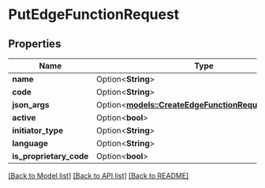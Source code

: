 # PutEdgeFunctionRequest

## Properties

Name | Type | Description | Notes
------------ | ------------- | ------------- | -------------
**name** | Option<**String**> |  | [optional]
**code** | Option<**String**> |  | [optional]
**json_args** | Option<[**models::CreateEdgeFunctionRequestJsonArgs**](CreateEdgeFunctionRequest_json_args.md)> |  | [optional]
**active** | Option<**bool**> |  | [optional]
**initiator_type** | Option<**String**> |  | [optional]
**language** | Option<**String**> |  | [optional]
**is_proprietary_code** | Option<**bool**> |  | [optional]

[[Back to Model list]](../README.md#documentation-for-models) [[Back to API list]](../README.md#documentation-for-api-endpoints) [[Back to README]](../README.md)


